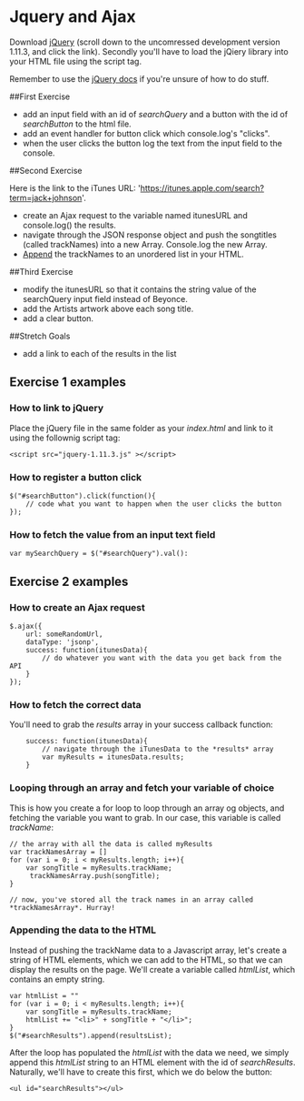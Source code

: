 # Jquery and Ajax

Download [jQuery](http://code.jquery.com/jquery-1.11.3.js) (scroll down to the uncomressed development version 1.11.3, and click the link). Secondly you'll have to load the jQiery library into your HTML file using the script tag.  

Remember to use the [jQuery docs](https://jquery.com/) if you're unsure of how to do stuff.

##First Exercise
* add an input field with an id of *searchQuery* and a button with the id of *searchButton* to the html file.
* add an event handler for button click which console.log's "clicks".
* when the user clicks the button log the text from the input field to the console.

##Second Exercise

Here is the link to the iTunes URL: 'https://itunes.apple.com/search?term=jack+johnson'.

* create an Ajax request to the variable named itunesURL and console.log() the results.
* navigate through the JSON response object and push the songtitles (called trackNames) into a new Array. Console.log the new Array.
* [Append](http://api.jquery.com/append/) the trackNames to an unordered list in your HTML. 

##Third Exercise
* modify the itunesURL so that it contains the string value of the searchQuery input field instead of Beyonce.
* add the Artists artwork above each song title.
* add a clear button.

##Stretch Goals

* add a link to each of the results in the list


## Exercise 1 examples

### How to link to jQuery

Place the jQuery file in the same folder as your *index.html* and link to it using the follownig script tag:

	<script src="jquery-1.11.3.js" ></script>

### How to register a button click

	$("#searchButton").click(function(){
		// code what you want to happen when the user clicks the button
	});

### How to fetch the value from an input text field

	var mySearchQuery = $("#searchQuery").val():

## Exercise 2 examples

### How to create an Ajax request

	$.ajax({
		url: someRandomUrl,
		dataType: 'jsonp',
		success: function(itunesData){
			// do whatever you want with the data you get back from the API
		} 
	});

### How to fetch the correct data

You'll need to grab the *results* array in your success callback function:

		success: function(itunesData){
			// navigate through the iTunesData to the *results* array
			var myResults = itunesData.results;
		} 

### Looping through an array and fetch your variable of choice

This is how you create a for loop to loop through an array og objects, and fetching the variable you want to grab. In our case, this variable is called *trackName*:

	// the array with all the data is called myResults
	var trackNamesArray = []
	for (var i = 0; i < myResults.length; i++){
		var songTitle = myResults.trackName;
		 trackNamesArray.push(songTitle);
	}

	// now, you've stored all the track names in an array called *trackNamesArray*. Hurray!

### Appending the data to the HTML

Instead of pushing the trackName data to a Javascript array, let's create a string of HTML elements, which we can add to the HTML, so that we can display the results on the page. We'll create a variable called *htmlList*, which contains an empty string.


	var htmlList = ""
	for (var i = 0; i < myResults.length; i++){
		var songTitle = myResults.trackName;
		htmlList += "<li>" + songTitle + "</li>";
	}
	$("#searchResults").append(resultsList);



After the loop has populated the *htmlList* with the data we need, we simply append this *htmlList* string to an HTML element with the id of *searchResults*. Naturally, we'll have to create this first, which we do below the button:

	<ul id="searchResults"></ul>